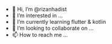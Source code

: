 - 👋 Hi, I’m @rizanhadist
- 👀 I’m interested in ...
- 🌱 I’m currently learning flutter & kotlin
- 💞️ I’m looking to collaborate on ...
- 📫 How to reach me ...

<!---
rizanhadist/rizanhadist is a ✨ special ✨ repository because its `README.md` (this file) appears on your GitHub profile.
You can click the Preview link to take a look at your changes.
--->
